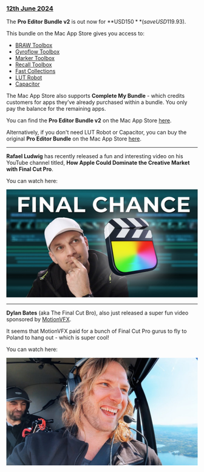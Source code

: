 ### [12th June 2024](/news/20240612)

The **Pro Editor Bundle v2** is out now for **USD$150** (save USD$119.93).

This bundle on the Mac App Store gives you access to:

- [BRAW Toolbox](https://brawtoolbox.io)
- [Gyroflow Toolbox](https://gyroflowtoolbox.io)
- [Marker Toolbox](https://markertoolbox.io)
- [Recall Toolbox](https://recalltoolbox.io)
- [Fast Collections](https://fastcollections.io)
- [LUT Robot](https://lutrobot.pro)
- [Capacitor](https://capacitor.pro)

The Mac App Store also supports **Complete My Bundle** - which credits customers for apps they’ve already purchased within a bundle. You only pay the balance for the remaining apps.

You can find the **Pro Editor Bundle v2** on the Mac App Store [here](https://itunes.apple.com/us/app-bundle/id1750813030?mt=12).

Alternatively, if you don't need LUT Robot or Capacitor, you can buy the original **Pro Editor Bundle** on the Mac App Store [here](https://itunes.apple.com/us/app-bundle/id1717681153?mt=12).

---

**Rafael Ludwig** has recently released a fun and interesting video on his YouTube channel titled, **How Apple Could Dominate the Creative Market with Final Cut Pro**.

You can watch here:

[![](/static/rafael-ludwig-youtube.jpeg)](https://www.youtube.com/watch?v=Ag96jZb-I1g)

---

**Dylan Bates** (aka The Final Cut Bro), also just released a super fun video sponsored by [MotionVFX](https://www.motionvfx.com).

It seems that MotionVFX paid for a bunch of Final Cut Pro gurus to fly to Poland to hang out - which is super cool!

You can watch here:

[![](/static/dylan-bates-youtube.jpeg)](https://www.youtube.com/watch?v=0bBEEQdMqcA)